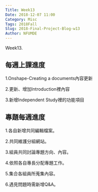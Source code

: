 ```yaml
---
Title: Week13
Date: 2018-12-07 11:00
Category: Misc
Tags: 2018Fall
Slug: 2018-Final-Project-Blog-w13
Author: NFUMDE
---
```


Week13.

<!-- PELICAN_END_SUMMARY -->

每週上課進度
----

1.Onshape-Creating a documents內容更新

2.更新、增加Introduction裡內容

3.新增Independent Study裡的功能項目

[cp github 倉儲]: https://github.com/mdecourse/cp2018
[cp 課程網站]: https://mdecourse.github.io/cp2018/

專題每週進度
----

1.各自新增共同編輯檔案。

2.共同維護分組網站。

3.組員共同討論專題方向、內容。

4.依照各自專長分配專題工作。

5.集合各組員所蒐集內容。

6.遇見問題時需新增Q&A。



